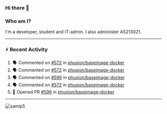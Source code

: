 ### Hi there 👋

### Who am I?
I'm a developer, student and IT-admin. I also administer AS213021.

---
### :zap: Recent Activity
<!--START_SECTION:activity-->
1. 🗣 Commented on [#572](https://github.com/phusion/baseimage-docker/issues/572) in [phusion/baseimage-docker](https://github.com/phusion/baseimage-docker)
2. 🗣 Commented on [#572](https://github.com/phusion/baseimage-docker/issues/572) in [phusion/baseimage-docker](https://github.com/phusion/baseimage-docker)
3. 🗣 Commented on [#596](https://github.com/phusion/baseimage-docker/issues/596) in [phusion/baseimage-docker](https://github.com/phusion/baseimage-docker)
4. 🗣 Commented on [#572](https://github.com/phusion/baseimage-docker/issues/572) in [phusion/baseimage-docker](https://github.com/phusion/baseimage-docker)
5. 💪 Opened PR [#596](https://github.com/phusion/baseimage-docker/pull/596) in [phusion/baseimage-docker](https://github.com/phusion/baseimage-docker)
<!--END_SECTION:activity-->
---

<img align="center" src="https://github-readme-stats.vercel.app/api?username=samip5&show_icons=true" alt="samip5" />
